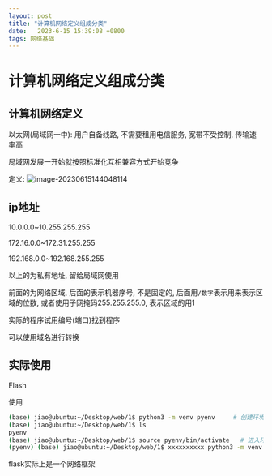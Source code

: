```yaml
---
layout: post
title: "计算机网络定义组成分类" 
date:   2023-6-15 15:39:08 +0800
tags: 网络基础 
---
```


# 计算机网络定义组成分类

## 计算机网络定义

以太网(局域网一中): 用户自备线路, 不需要租用电信服务, 宽带不受控制, 传输速率高

局域网发展一开始就按照标准化互相兼容方式开始竞争

定义: ![image-20230615144048114](https://picture-01-1316374204.cos.ap-beijing.myqcloud.com/image/202408242255850.png)





## ip地址

10.0.0.0~10.255.255.255

172.16.0.0~172.31.255.255

192.168.0.0~192.168.255.255

以上的为私有地址, 留给局域网使用

前面的为网络区域, 后面的表示机器序号, 不是固定的, 后面用`/数字`表示用来表示区域的位数, 或者使用子网掩码255.255.255.0, 表示区域的用1

实际的程序试用编号(端口)找到程序

可以使用域名进行转换



## 实际使用

Flash

使用

```bash
(base) jiao@ubuntu:~/Desktop/web/1$ python3 -m venv pyenv     # 创建环境
(base) jiao@ubuntu:~/Desktop/web/1$ ls
pyenv
(base) jiao@ubuntu:~/Desktop/web/1$ source pyenv/bin/activate	# 进入环境
(pyenv) (base) jiao@ubuntu:~/Desktop/web/1$ xxxxxxxxxx python3 -m venv py_env  #创建环境source(base) jiao@ubuntu:~/Desktop/web/1$ python3 -m venv pyenv(base) jiao@ubuntu:~/Desktop/web/1$ lspyenv(base) jiao@ubuntu:~/Desktop/web/1$ source pyenv/bin/activate(pyenv) (base) jiao@ubuntu:~/Desktop/web/1$ 
```

flask实际上是一个网络框架















